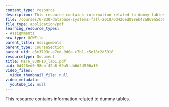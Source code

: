 ```yaml
---
content_type: resource
description: This resource contains information related to dummy tables.
file: /courses/6-830-database-systems-fall-2010/6d426ed098eb42a869a5db6d2d506a10_MIT6_830F10_lab1.pdf
file_type: application/pdf
learning_resource_types:
- Assignments
ocw_type: OCWFile
parent_title: Assignments
parent_type: CourseSection
parent_uid: e3e3793c-e7ed-9d0a-c7b1-c5e18c2d5918
resourcetype: Document
title: MIT6_830F10_lab1.pdf
uid: 6d426ed0-98eb-42a8-69a5-db6d2d506a10
video_files:
  video_thumbnail_file: null
video_metadata:
  youtube_id: null
---
```

This resource contains information related to dummy tables.


